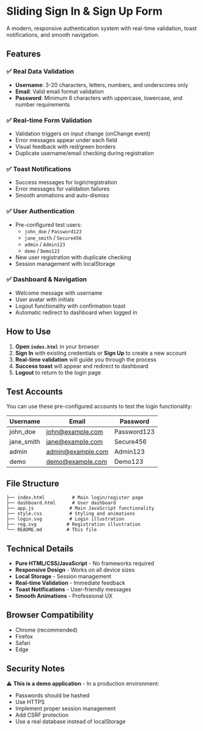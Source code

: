 # Sliding Sign In & Sign Up Form

A modern, responsive authentication system with real-time validation, toast notifications, and smooth navigation.

## Features

### ✅ Real Data Validation

-   **Username**: 3-20 characters, letters, numbers, and underscores only
-   **Email**: Valid email format validation
-   **Password**: Minimum 6 characters with uppercase, lowercase, and number requirements

### ✅ Real-time Form Validation

-   Validation triggers on input change (onChange event)
-   Error messages appear under each field
-   Visual feedback with red/green borders
-   Duplicate username/email checking during registration

### ✅ Toast Notifications

-   Success messages for login/registration
-   Error messages for validation failures
-   Smooth animations and auto-dismiss

### ✅ User Authentication

-   Pre-configured test users:
    -   `john_doe` / `Password123`
    -   `jane_smith` / `Secure456`
    -   `admin` / `Admin123`
    -   `demo` / `Demo123`
-   New user registration with duplicate checking
-   Session management with localStorage

### ✅ Dashboard & Navigation

-   Welcome message with username
-   User avatar with initials
-   Logout functionality with confirmation toast
-   Automatic redirect to dashboard when logged in

## How to Use

1. **Open `index.html`** in your browser
2. **Sign In** with existing credentials or **Sign Up** to create a new account
3. **Real-time validation** will guide you through the process
4. **Success toast** will appear and redirect to dashboard
5. **Logout** to return to the login page

## Test Accounts

You can use these pre-configured accounts to test the login functionality:

| Username | Email | Password |
|----------|-------|----------|
| john_doe | john@example.com | Password123 |
| jane_smith | jane@example.com | Secure456 |
| admin | admin@example.com | Admin123 |
| demo | demo@example.com | Demo123 |

## File Structure

```
├── index.html          # Main login/register page
├── dashboard.html      # User dashboard
├── app.js             # Main JavaScript functionality
├── style.css          # Styling and animations
├── login.svg          # Login illustration
├── reg.svg           # Registration illustration
└── README.md         # This file
```

## Technical Details

-   **Pure HTML/CSS/JavaScript** - No frameworks required
-   **Responsive Design** - Works on all device sizes
-   **Local Storage** - Session management
-   **Real-time Validation** - Immediate feedback
-   **Toast Notifications** - User-friendly messages
-   **Smooth Animations** - Professional UX

## Browser Compatibility

-   Chrome (recommended)
-   Firefox
-   Safari
-   Edge

## Security Notes

⚠️ **This is a demo application** - In a production environment:

-   Passwords should be hashed
-   Use HTTPS
-   Implement proper session management
-   Add CSRF protection
-   Use a real database instead of localStorage
